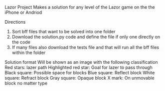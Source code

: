 Lazor Project
Makes a solution for any level of the Lazor game on the the iPhone or Andriod 

Directions
1. Sort bff files that want to be solved into one folder
2. Download the solution.py code and define the file if only one directly on the code
3. If many files also download the tests file and that will run all the bff files within the folder

Solution format
Will be shown as an image with the following classification
	Red stars: lazer path 
  Highlighted red star: Goal for lazer to pass through
  Black square: Possible space for blocks
  Blue square: Reflect block
  White square: Refract block
  Gray square: Opaque block
  X mark: On unmovable block no matter type
